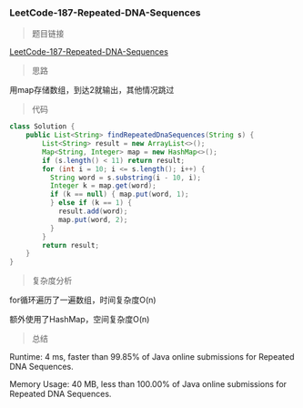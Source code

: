 ### LeetCode-187-Repeated-DNA-Sequences

> 题目链接

[LeetCode-187-Repeated-DNA-Sequences](https://leetcode.com/problems/repeated-dna-sequences/)

> 思路

用map存储数组，到达2就输出，其他情况跳过

> 代码

```java
class Solution {
    public List<String> findRepeatedDnaSequences(String s) {
        List<String> result = new ArrayList<>();
        Map<String, Integer> map = new HashMap<>();
        if (s.length() < 11) return result;
        for (int i = 10; i <= s.length(); i++) {
          String word = s.substring(i - 10, i);
          Integer k = map.get(word);
          if (k == null) { map.put(word, 1);
          } else if (k == 1) {
            result.add(word);
            map.put(word, 2);
          }
        }
        return result;
    }
}
```

> 复杂度分析

for循环遍历了一遍数组，时间复杂度O(n)

额外使用了HashMap，空间复杂度O(n)

> 总结

Runtime: 4 ms, faster than 99.85% of Java online submissions for Repeated DNA Sequences.

Memory Usage: 40 MB, less than 100.00% of Java online submissions for Repeated DNA Sequences.

